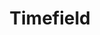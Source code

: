 ---
layout: pattern.njk
key: timefield-legacy_fr
title: Timefield
parent: components-legacy_fr
image: legacy/overview/timefield.webp
keywords: 
order: 300
availablelanguages: 
    - de
    - en
---